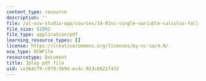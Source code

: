 ```yaml
---
content_type: resource
description: ''
file: /ol-ocw-studio-app/courses/18-01sc-single-variable-calculus-fall-2010/ce364c79c9795b9dec4c923c6621f433_twzGBqPeW0M.pdf
file_size: 51992
file_type: application/pdf
learning_resource_types: []
license: https://creativecommons.org/licenses/by-nc-sa/4.0/
ocw_type: OCWFile
resourcetype: Document
title: 3play pdf file
uid: ce364c79-c979-5b9d-ec4c-923c6621f433
---
```

